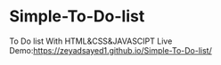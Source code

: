 # Simple-To-Do-list
To Do list
With HTML&CSS&JAVASCIPT
Live Demo:https://zeyadsayed1.github.io/Simple-To-Do-list/
